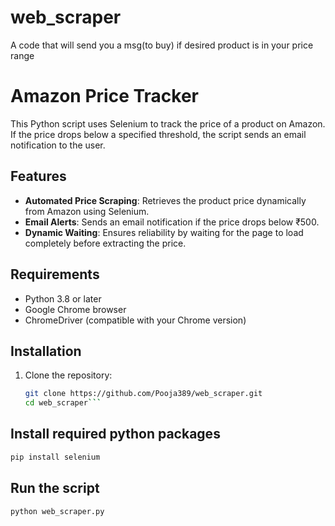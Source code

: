 # web_scraper
A code that will send you a msg(to buy) if desired product is in your price range

# Amazon Price Tracker

This Python script uses Selenium to track the price of a product on Amazon. If the price drops below a specified threshold, the script sends an email notification to the user.

## Features

- **Automated Price Scraping**: Retrieves the product price dynamically from Amazon using Selenium.
- **Email Alerts**: Sends an email notification if the price drops below ₹500.
- **Dynamic Waiting**: Ensures reliability by waiting for the page to load completely before extracting the price.

## Requirements

- Python 3.8 or later
- Google Chrome browser
- ChromeDriver (compatible with your Chrome version)

## Installation

1. Clone the repository:
   ```bash
   git clone https://github.com/Pooja389/web_scraper.git
   cd web_scraper```
   
## Install required python packages
```bash
pip install selenium
```
##  Run the script
```bash
python web_scraper.py

